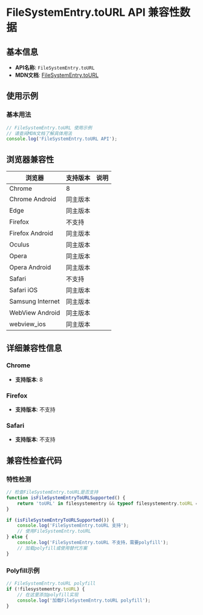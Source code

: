 # FileSystemEntry.toURL API 兼容性数据

## 基本信息

- **API名称**: `FileSystemEntry.toURL`
- **MDN文档**: [FileSystemEntry.toURL](https://developer.mozilla.org/docs/Web/API/FileSystemEntry/toURL)

## 使用示例

### 基本用法

```javascript
// FileSystemEntry.toURL 使用示例
// 请查阅MDN文档了解具体用法
console.log('FileSystemEntry.toURL API');
```

## 浏览器兼容性

| 浏览器 | 支持版本 | 说明 |
|--------|----------|------|
| Chrome | 8 |  |
| Chrome Android | 同主版本 |  |
| Edge | 同主版本 |  |
| Firefox | 不支持 |  |
| Firefox Android | 同主版本 |  |
| Oculus | 同主版本 |  |
| Opera | 同主版本 |  |
| Opera Android | 同主版本 |  |
| Safari | 不支持 |  |
| Safari iOS | 同主版本 |  |
| Samsung Internet | 同主版本 |  |
| WebView Android | 同主版本 |  |
| webview_ios | 同主版本 |  |

## 详细兼容性信息

### Chrome

- **支持版本**: 8

### Firefox

- **支持版本**: 不支持

### Safari

- **支持版本**: 不支持

## 兼容性检查代码

### 特性检测

```javascript
// 检查FileSystemEntry.toURL是否支持
function isFileSystemEntryToURLSupported() {
    return 'toURL' in filesystementry && typeof filesystementry.toURL === 'function';
}

if (isFileSystemEntryToURLSupported()) {
    console.log('FileSystemEntry.toURL 支持');
    // 使用FileSystemEntry.toURL
} else {
    console.log('FileSystemEntry.toURL 不支持，需要polyfill');
    // 加载polyfill或使用替代方案
}
```

### Polyfill示例

```javascript
// FileSystemEntry.toURL polyfill
if (!filesystementry.toURL) {
    // 在这里添加polyfill实现
    console.log('加载FileSystemEntry.toURL polyfill');
}
```

